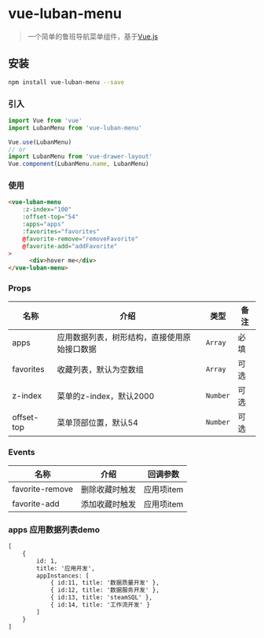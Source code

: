 # vue-luban-menu

> 一个简单的鲁班导航菜单组件，基于[Vue.js](http://vuejs.org)


## 安装

```bash
npm install vue-luban-menu --save
```

### 引入

```js
import Vue from 'vue'
import LubanMenu from 'vue-luban-menu'

Vue.use(LubanMenu)
// or
import LubanMenu from 'vue-drawer-layout'
Vue.component(LubanMenu.name, LubanMenu)
```

### 使用

```html
<vue-luban-menu 
	:z-index="100" 
	:offset-top="54"
	:apps="apps" 
	:favorites="favorites" 
	@favorite-remove="removeFavorite" 
	@favorite-add="addFavorite"
>
      <div>hover me</div>
</vue-luban-menu>
```

### Props

| 名称 | 介绍 | 类型 | 备注 |
|-----------|-----------|-----------|-------------|
| apps | 应用数据列表，树形结构，直接使用原始接口数据 | `Array` | 必填 |
| favorites | 收藏列表，默认为空数组 | `Array` | 可选 |
| z-index | 菜单的z-index，默认2000 | `Number` | 可选 |
| offset-top | 菜单顶部位置，默认54 | `Number` | 可选 |


### Events

| 名称 | 介绍 | 回调参数 |
|-----------|-----------|-----------|
| favorite-remove | 删除收藏时触发 | 应用项item |
| favorite-add | 添加收藏时触发 | 应用项item |

### apps 应用数据列表demo

```html
[
	{
		id: 1,
		title: '应用开发',
		appInstances: [
			{ id:11, title: '数据质量开发' },
			{ id:12, title: '数据服务开发' },
			{ id:13, title: 'steamSQL' },
			{ id:14, title: '工作流开发' }
		]
	}
]
```